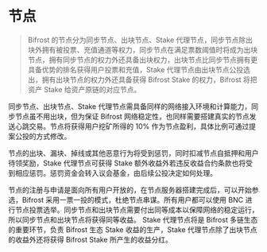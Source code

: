 # 节点

> Bifrost 的节点分为同步节点、出块节点、Stake 代理节点，同步节点除出块外拥有被投票、充值通道等权力，同步节点在满足票数阈值时将成为出块节点，拥有同步节点的权力外还具备出块权力，出块节点比同步节点拥有更具备优势的排名获得用户投票和充值，Stake 代理节点由出块节点公投选出，拥有出块节点的权力外还具备获得 Bifrost Stake 的权力，Bifrost 将把资产 Stake 给资产原链的对应节点。

同步节点、出块节点、Stake 代理节点需具备同样的网络接入环境和计算能力，同步节点虽不用出块，但为保证 Bifrost 网络稳定性，也同样需要搭建真实的节点发送心跳交易。节点将获得用户挖矿所得的 10% 作为节点盈利，具体比例可通过提案公投的方式修改。

节点的出块、漏块、掉线或其他恶意行为将受到惩罚，同时扣减节点自抵押和用户待领奖励，Stake 代理节点可获得 Stake 额外收益外若违反收益合约条款也将受到相应惩罚。惩罚资金会转入议会基金，由后续公投决定如何处理。

节点的注册与申请是面向所有用户开放的，在节点服务器搭建完成后，可以开始参选，Bifrost 采用一票一投的模式，杜绝节点串谋。所有用户都可以使用 BNC 进行节点投票选举。同步节点和出块节点需要付出同等成本以保障网络的稳定运行，所以同步节点和出块节点将获得同等收益。 Stake 代理节点将是 Bifrost 多链生态的重要环节，负责 Bifrost 生态 Stake 收益的生产，Stake 代理节点除了出块节点的收益外还将获得 Bifrost Stake 所产生的收益分红。